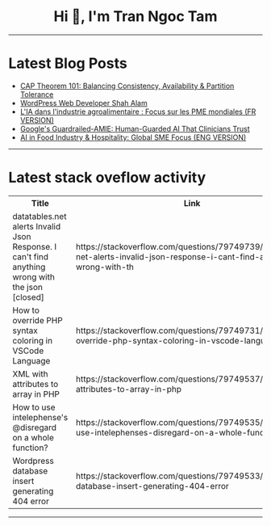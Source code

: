 <h1 align="center">Hi 👋, I'm Tran Ngoc Tam</h1>

---

# Latest Blog Posts 
<!-- BLOG-POST-LIST:START -->
- [CAP Theorem 101: Balancing Consistency, Availability &amp; Partition Tolerance](https://dev.to/manas_tole_039/cap-theorem-101-balancing-consistency-availability-partition-tolerance-2c7f)
- [WordPress Web Developer Shah Alam](https://dev.to/exiga_a6d5b2c2666ee983396/wordpress-web-developer-shah-alam-bo8)
- [L&#39;IA dans l&#39;industrie agroalimentaire : Focus sur les PME mondiales &lpar;FR VERSION&rpar;](https://dev.to/vendkura/lia-dans-lindustrie-alimentaire-version-francaise-34gh)
- [Google&#39;s Guardrailed-AMIE: Human-Guarded AI That Clinicians Trust](https://dev.to/aiwithapex/googles-guardrailed-amie-human-guarded-ai-that-clinicians-trust-mbp)
- [AI in Food Industry &amp; Hospitality: Global SME Focus &lpar;ENG VERSION&rpar;](https://dev.to/vendkura/ai-in-food-industry-hospitality-global-sme-focus-eng-version-1mga)
<!-- BLOG-POST-LIST:END -->

---

# Latest stack oveflow activity
<table>
  <tr><th>Title</th><th>Link</th></tr>
  <!-- STACKOVERFLOW:START --><tr><td>datatables.net alerts Invalid Json Response. I can&#39;t find anything wrong with the json [closed]</td><td>https://stackoverflow.com/questions/79749739/datatables-net-alerts-invalid-json-response-i-cant-find-anything-wrong-with-th</td></tr><tr><td>How to override PHP syntax coloring in VSCode Language</td><td>https://stackoverflow.com/questions/79749731/how-to-override-php-syntax-coloring-in-vscode-language</td></tr><tr><td>XML with attributes to array in PHP</td><td>https://stackoverflow.com/questions/79749537/xml-with-attributes-to-array-in-php</td></tr><tr><td>How to use intelephense&#39;s @disregard on a whole function?</td><td>https://stackoverflow.com/questions/79749535/how-to-use-intelephenses-disregard-on-a-whole-function</td></tr><tr><td>Wordpress database insert generating 404 error</td><td>https://stackoverflow.com/questions/79749533/wordpress-database-insert-generating-404-error</td></tr><!-- STACKOVERFLOW:END -->
</table>

---


